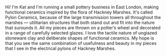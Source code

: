 Hi! I'm Kat and I'm running a small pottery business in East London, making functional ceramics inspired by the flora of Hackney Marshes. It's called Pylon Ceramics, because of the large transmission towers all throughout the marshes — utilitarian structures that both stand out and fit into the nature that surounds it. All my pieces are thrown on a potter’s wheel and decorated in a range of carefully selected glazes. I love the tactile nature of unglazed stoneware clay and deliberate shapes of functional ceramics. My hope is that you see the same combination of usefulness and beauty in my pieces that I see in the electrical pylons of Hackney Marshes.